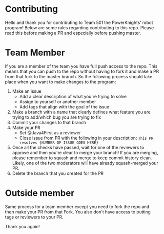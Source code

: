 # Contributing

Hello and thank you for contributing to Team 501 the PowerKnights' robot program! Below are some rules regarding contributing to this repo. Please read this before making a PR and especially before pushing master.

# Team Member

If you are a member of the team you have full push access to the repo. This means that you can push to the repo without having to fork it and make a PR from that fork to the master branch. So the following process should take place when you want to make changes to the program:

1. Make an issue 
    * Add a clear description of what you're trying to solve
    * Assign to yourself or another member
    * Add tags that align with the goal of the issue
2. Make a branch with a name that clearly defines what feature you are trying to add/which bug you are trying to fix
3. Commit your changes to that branch
4. Make your PR
    * Set @Java4First as a reviewer
    * Close issue from PR with the following in your description: `This PR resolves {NUMBER OF ISSUE GOES HERE}`
5. Once all the checks have passed, wait for one of the reviewers to approve and then you're clear to merge your branch! If you are merging, please remember to squash and merge to keep commit history clean. Likely, one of the two moderators will have already squash-merged your PR.
6. Delete the branch that you created for the PR

# Outside member

Same process for a team member except you need to fork the repo and then make your PR from that Fork. You also don't have access to putting tags or reviewers to your PR.

Thank you again!
